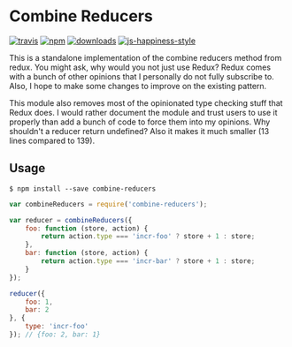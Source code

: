 # Combine Reducers

[![travis][travis-image]][travis-url]
[![npm][npm-image]][npm-url]
[![downloads][downloads-image]][downloads-url]
[![js-happiness-style](https://img.shields.io/badge/code%20style-happiness-brightgreen.svg)](https://github.com/JedWatson/happiness)

[travis-image]: https://travis-ci.org/wesleytodd/combine-reducers.svg?branch=master
[travis-url]: https://travis-ci.org/wesleytodd/combine-reducers
[npm-image]: https://img.shields.io/npm/v/combine-reducers.svg?style=flat
[npm-url]: https://npmjs.org/package/combine-reducers
[downloads-image]: https://img.shields.io/npm/dm/combine-reducers.svg?style=flat
[downloads-url]: https://npmjs.org/package/combine-reducers

This is a standalone implementation of the combine reducers method from redux.  You might ask, why would you not just use Redux?  Redux comes with a bunch of other opinions that I personally do not fully subscribe to.  Also, I hope to make some changes to improve on the existing pattern.

This module also removes most of the opinionated type checking stuff that Redux does.  I would rather document the module and trust users to use it properly than add a bunch of code to force them into my opinions.  Why shouldn't a reducer return undefined?  Also it makes it much smaller (13 lines compared to 139).

## Usage

```
$ npm install --save combine-reducers
```

```javascript
var combineReducers = require('combine-reducers');

var reducer = combineReducers({
	foo: function (store, action) {
		return action.type === 'incr-foo' ? store + 1 : store;
	},
	bar: function (store, action) {
		return action.type === 'incr-bar' ? store + 1 : store;
	}
});

reducer({
	foo: 1,
	bar: 2
}, {
	type: 'incr-foo'
}); // {foo: 2, bar: 1}
```
